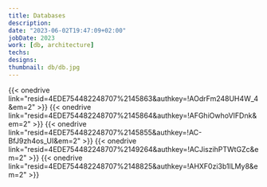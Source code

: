 ```yaml
---
title: Databases
description: 
date: "2023-06-02T19:47:09+02:00"
jobDate: 2023
work: [db, architecture]
techs: 
designs: 
thumbnail: db/db.jpg
---
```

{{< onedrive link="resid=4EDE754482248707%2145863&authkey=!AOdrFm248UH4W_4&em=2" >}}
{{< onedrive link="resid=4EDE754482248707%2145864&authkey=!AFGhiOwhoVIFDnk&em=2" >}}
{{< onedrive link="resid=4EDE754482248707%2145855&authkey=!AC-BfJ9zh4os_UI&em=2" >}}
{{< onedrive link="resid=4EDE754482248707%2149264&authkey=!ACJiszihPTWtGZc&em=2" >}}
{{< onedrive link="resid=4EDE754482248707%2148825&authkey=!AHXF0zi3b1lLMy8&em=2" >}}